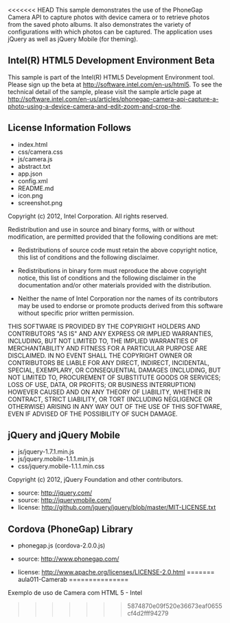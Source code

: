 <<<<<<< HEAD
This sample demonstrates the use of the PhoneGap Camera API to capture photos 
with device camera or to retrieve photos from the saved photo albums. It also demonstrates 
the variety of configurations with which photos can be captured.
The application uses jQuery as well as jQuery Mobile (for theming).

Intel(R) HTML5 Development Environment Beta
-------------------------------------------
This sample is part of the Intel(R) HTML5 Development Environment tool. 
Please sign up the beta at http://software.intel.com/en-us/html5.
To see the technical detail of the sample, please visit the sample article page 
at http://software.intel.com/en-us/articles/phonegap-camera-api-capture-a-photo-using-a-device-camera-and-edit-zoom-and-crop-the. 

License Information Follows
---------------------------
* index.html
* css/camera.css
* js/camera.js
* abstract.txt
* app.json
* config.xml
* README.md
* icon.png
* screenshot.png

Copyright (c) 2012, Intel Corporation. All rights reserved.

Redistribution and use in source and binary forms, with or without modification, 
are permitted provided that the following conditions are met:

- Redistributions of source code must retain the above copyright notice, 
  this list of conditions and the following disclaimer.

- Redistributions in binary form must reproduce the above copyright notice, 
  this list of conditions and the following disclaimer in the documentation 
  and/or other materials provided with the distribution.

- Neither the name of Intel Corporation nor the names of its contributors 
  may be used to endorse or promote products derived from this software 
  without specific prior written permission.

THIS SOFTWARE IS PROVIDED BY THE COPYRIGHT HOLDERS AND CONTRIBUTORS "AS IS" 
AND ANY EXPRESS OR IMPLIED WARRANTIES, INCLUDING, BUT NOT LIMITED TO, 
THE IMPLIED WARRANTIES OF MERCHANTABILITY AND FITNESS FOR A PARTICULAR PURPOSE 
ARE DISCLAIMED. IN NO EVENT SHALL THE COPYRIGHT OWNER OR CONTRIBUTORS BE 
LIABLE FOR ANY DIRECT, INDIRECT, INCIDENTAL, SPECIAL, EXEMPLARY, OR 
CONSEQUENTIAL DAMAGES (INCLUDING, BUT NOT LIMITED TO, PROCUREMENT OF SUBSTITUTE 
GOODS OR SERVICES; LOSS OF USE, DATA, OR PROFITS; OR BUSINESS INTERRUPTION) 
HOWEVER CAUSED AND ON ANY THEORY OF LIABILITY, WHETHER IN CONTRACT, STRICT 
LIABILITY, OR TORT (INCLUDING NEGLIGENCE OR OTHERWISE) ARISING IN ANY WAY OUT 
OF THE USE OF THIS SOFTWARE, EVEN IF ADVISED OF THE POSSIBILITY OF SUCH DAMAGE.


jQuery and jQuery Mobile
------------------------
* js/jquery-1.7.1.min.js
* js/jquery.mobile-1.1.1.min.js 
* css/jquery.mobile-1.1.1.min.css

Copyright (c) 2012, jQuery Foundation and other contributors.

* source:  http://jquery.com/
* source:  http://jquerymobile.com/
* license:  http://github.com/jquery/jquery/blob/master/MIT-LICENSE.txt


Cordova (PhoneGap) Library
--------------------------
* phonegap.js (cordova-2.0.0.js)

* source:  http://www.phonegap.com/
* license:  http://www.apache.org/licenses/LICENSE-2.0.html
=======
aula011-Camerab
===============

Exemplo de uso de Camera com HTML 5 - Intel
>>>>>>> 5874870e09f520e36673eaf0655cf4d2fff94279
